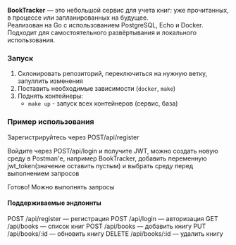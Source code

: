 
**BookTracker** — это небольшой сервис для учета книг: уже прочитанных, в процессе или запланированных на будущее.  
Реализован на Go с использованием PostgreSQL, Echo и Docker. Подходит для самостоятельного развёртывания и локального использования.

### Запуск
1. Склонировать репозиторий, переключиться на нужную ветку, запуллить изменения
2. Поставить необходимые зависимости (`docker`, `make`)
3. Поднять контейнеры:
   - `make up` - запуск всех контейнеров (сервис, база)

### Пример использования 

Зарегистрируйтесь через POST/api/register

Войдите через POST/api/login и получите JWT, можно создать новую среду в Postman'е, например BookTracker, добавить переменную jwt_token(значение оставить пустым) и выбрать среду перед выполнением запросов

Готово! Можно выполнять запросы
#### Поддерживаемые эндпоинты
POST /api/register — регистрация
POST /api/login — авторизация
GET /api/books — список книг
POST /api/books — добавить книгу
PUT /api/books/:id — обновить книгу
DELETE /api/books/:id — удалить книгу